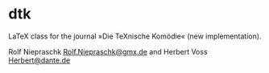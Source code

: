 # dtk

LaTeX class for the journal »Die TeXnische Komödie« (new implementation).

Rolf Niepraschk <Rolf.Niepraschk@gmx.de> and Herbert Voss <Herbert@dante.de>

